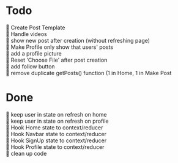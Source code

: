# Todo
💢 Create Post Template<br>
💢 Handle videos<br>
💚 show new post after creation (without refreshing page)<br>
💢 Make Profile only show that users' posts<br>
💢 add a profile picture<br>
💚 Reset 'Choose File' after post creation<br>
💢 add follow button<br>
💢 remove duplicate getPosts() function (1 in Home, 1 in Make Post<br>

# Done
💚 keep user in state on refresh on home<br>
💚 keep user in state on refresh on profile<br>
💚 Hook Home state to context/reducer<br>
💚 Hook Navbar state to context/reducer<br>
💚 Hook SignUp state to context/reducer<br>
💚 Hook Profile state to context/reducer<br>
💚 clean up code<br>